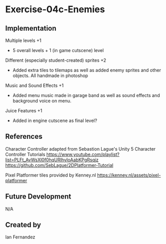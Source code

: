 # Exercise-04c-Enemies

## Implementation
Multiple levels +1
   - 5 overall levels + 1 (in game cutscene) level

Different (especially student-created) sprites  +2
  - Added extra tiles to tilemaps as well as added enemy sprites and other objects. All handmade in photoshop

Music and Sound Effects +1
  - Added menu music made in garage band as well as sound effects and background voice on menu.

Juice Features +1
  - Added in engine cutscene as final level?
## References

Character Controller adapted from Sebastion Lague's Unity 5 Character Controller Tutorials
https://www.youtube.com/playlist?list=PLFt_AvWsXl0f0hqURlhyIoAabKPgRsqjz
https://github.com/SebLague/2DPlatformer-Tutorial

Pixel Platformer tiles provided by Kenney.nl
https://kenney.nl/assets/pixel-platformer

## Future Development
N/A
## Created by
Ian Fernandez
